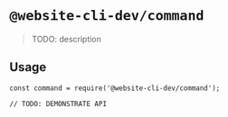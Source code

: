 # `@website-cli-dev/command`

> TODO: description

## Usage

```
const command = require('@website-cli-dev/command');

// TODO: DEMONSTRATE API
```
